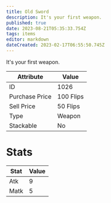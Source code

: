 ```yaml
---
title: Old Sword
description: It's your first weapon.
published: true
date: 2023-08-21T05:35:33.754Z
tags: items
editor: markdown
dateCreated: 2023-02-17T06:55:50.745Z
---
```


It's your first weapon.

|Attribute|Value|
|-|-|
|ID|1026|
|Purchase Price|100 Flips|
|Sell Price|50 Flips|
|Type|Weapon|
|Stackable|No|

# Stats
|Stat|Value|
|-|-|
|Atk|9|
|Matk|5|
